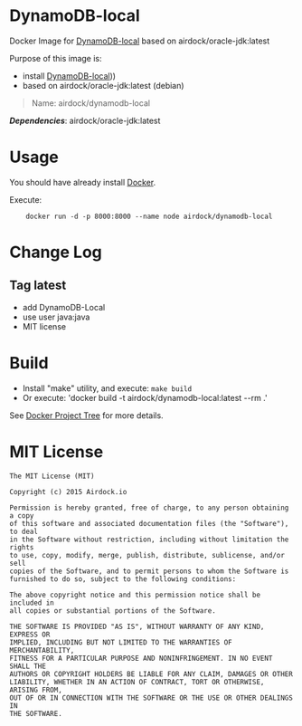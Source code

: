 # DynamoDB-local

Docker Image for [DynamoDB-local](http://docs.aws.amazon.com/amazondynamodb/latest/developerguide/Tools.DynamoDBLocal.html) based on airdock/oracle-jdk:latest

Purpose of this image is:

- install [DynamoDB-local](http://docs.aws.amazon.com/amazondynamodb/latest/developerguide/Tools.DynamoDBLocal.html)))
- based on airdock/oracle-jdk:latest (debian)


> Name: airdock/dynamodb-local

***Dependencies***: airdock/oracle-jdk:latest


# Usage

You should have already install [Docker](https://www.docker.com/).

Execute:

		docker run -d -p 8000:8000 --name node airdock/dynamodb-local


# Change Log

## Tag latest

- add DynamoDB-Local
- use user java:java
- MIT license

# Build


- Install "make" utility, and execute: `make build`
- Or execute: 'docker build -t airdock/dynamodb-local:latest --rm .'

See [Docker Project Tree](https://github.com/airdock-io/docker-base/wiki/Docker-Project-Tree) for more details.


# MIT License

```
The MIT License (MIT)

Copyright (c) 2015 Airdock.io

Permission is hereby granted, free of charge, to any person obtaining a copy
of this software and associated documentation files (the "Software"), to deal
in the Software without restriction, including without limitation the rights
to use, copy, modify, merge, publish, distribute, sublicense, and/or sell
copies of the Software, and to permit persons to whom the Software is
furnished to do so, subject to the following conditions:

The above copyright notice and this permission notice shall be included in
all copies or substantial portions of the Software.

THE SOFTWARE IS PROVIDED "AS IS", WITHOUT WARRANTY OF ANY KIND, EXPRESS OR
IMPLIED, INCLUDING BUT NOT LIMITED TO THE WARRANTIES OF MERCHANTABILITY,
FITNESS FOR A PARTICULAR PURPOSE AND NONINFRINGEMENT. IN NO EVENT SHALL THE
AUTHORS OR COPYRIGHT HOLDERS BE LIABLE FOR ANY CLAIM, DAMAGES OR OTHER
LIABILITY, WHETHER IN AN ACTION OF CONTRACT, TORT OR OTHERWISE, ARISING FROM,
OUT OF OR IN CONNECTION WITH THE SOFTWARE OR THE USE OR OTHER DEALINGS IN
THE SOFTWARE.
```
